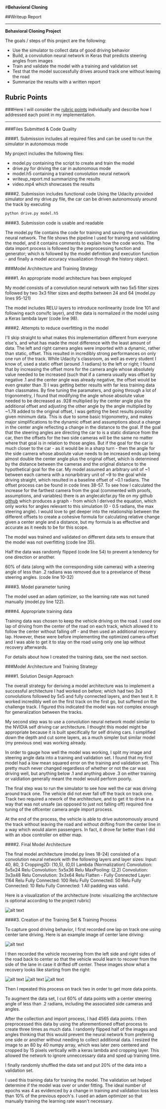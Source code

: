 #**Behavioral Cloning** 

##Writeup Report

---

**Behavioral Cloning Project**

The goals / steps of this project are the following:
* Use the simulator to collect data of good driving behavior
* Build, a convolution neural network in Keras that predicts steering angles from images
* Train and validate the model with a training and validation set
* Test that the model successfully drives around track one without leaving the road
* Summarize the results with a written report


[//]: # (Image References)

[image1]: ./examples/architecture.png "Model Visualization"
[image2]: ./examples/center_lane.jpg "Center Lane"
[image3]: ./examples/center_recover.jpg "Recovery Image"
[image4]: ./examples/center_recover2.jpg "Recovery Image"
[image5]: ./examples/center_recover3.jpg "Recovery Image"

## Rubric Points
###Here I will consider the [rubric points](https://review.udacity.com/#!/rubrics/432/view) individually and describe how I addressed each point in my implementation.  

---
###Files Submitted & Code Quality

####1. Submission includes all required files and can be used to run the simulator in autonomous mode

My project includes the following files:
* model.py containing the script to create and train the model
* drive.py for driving the car in autonomous mode
* model.h5 containing a trained convolution neural network 
* writeup_report.md summarizing the results
* video.mp4 which showcases the results

####2. Submission includes functional code
Using the Udacity provided simulator and my drive.py file, the car can be driven autonomously around the track by executing 
```sh
python drive.py model.h5
```

####3. Submission code is usable and readable

The model.py file contains the code for training and saving the convolution neural network. The file shows the pipeline I used for training and validating the model, and it contains comments to explain how the code works. The data import process is followed by the preprocessing function and generator; which is followed by the model definition and execution function - and finally a model accuracy visualization through the history object.

###Model Architecture and Training Strategy

####1. An appropriate model architecture has been employed

My model consists of a convolution neural network with two 5x5 filter sizes followed by two 3x3 filter sizes and depths between 24 and 64 (model.py lines 95-121) 

The model includes RELU layers to introduce nonlinearity (code line 101 and following each conv/fc layer), and the data is normalized in the model using a Keras lambda layer (code line 98). 

####2. Attempts to reduce overfitting in the model

I'll skip straight to what makes this implementation different from everyone else's, and what has made the most difference with the least amount of data. The left and right camera angles were imported with a dynamic, rather than static, offset. This resulted in incredibly strong performances on only one run of the track. While Udacity's classroom, as well as every student I know of, used a static offset (around .1 radians) to the left or right; I found that by increasing the offset more for the camera angle whose absolutely value needed to be increased (such that if a camera usually was offset by negative .1 and the center angle was already negative, the offset would be even greater than .1) I was getting better results with far less training data than classmates. By fine tuning the paramaters, and going through a lot of trigonometry, I found that modifying the angle whose absolute value needed to be decreased as .928 multiplied by the center angle plus the additional offset and adjusting the other angle by the angle multiplied by ~1.78 added to the original offset, I was getting the best results possibly given minimum data. This is due to some basic trigonometry, and makes major simplifications to the dynamic offset and assumptions about a change in the center angle reflecting a change in the distance to the goal. If the goal that the steering angles are directing the car to is a static distance from the car, then the offsets for the two side cameras will be the same no matter where that goal is in relation to those angles. But if the goal for the car is much closer to the car - as it would be in a sharp turn - then the angle for the side camera whose absolute value needs to be increased ends up being almost double the center angle plus the original offset, which is determined by the distance between the cameras and the original distance to the hypothetical goal for the car. My model assumed an arbitrary unit of ~1 between each camera with a nonarbitrary unit of ~9 to the goal while driving straight, which resulted in a baseline offset of ~0.1 radians. The offset process can be found in code lines 38-57. To see how I calculated the increase for the farthest camera from the goal (commented with proofs, assumptions, and variables) there is an anglecalcfar.py file on my github [github](https://github.com/Andrew-Hogan/Self-Driving-Car-in-Simulator) which produces a graph - from which I derived the equation, which only works for angles relevant to this simulation (0 - 0.5 radians, the max steering angle). I would love to get deeper into the relationship between the different offsets to create a cohesive formula for calculating relative change given a center angle and a distance, but my formula is as effective and accurate as it needs to be for this scope.

The model was trained and validated on different data sets to ensure that the model was not overfitting (code line 35).

Half the data was randomly flipped (code line 54) to prevent a tendency for one direction or another.

60% of data (along with the corresponding side cameras) with a steering angle of less than .2 radians was removed due to a prevelance of these steering angles. (code line 10-32)

####3. Model parameter tuning

The model used an adam optimizer, so the learning rate was not tuned manually (model.py line 122).

####4. Appropriate training data

Training data was chosen to keep the vehicle driving on the road. I used one lap of driving from the center of the road on each track, which allowed it to follow the center without falling off - and then used an additional recovery lap. However, these were before implementing the optimized camera offset and I was able to get it to stay on the road using only one lap without recovery afterwards.

For details about how I created the training data, see the next section. 

###Model Architecture and Training Strategy

####1. Solution Design Approach

The overall strategy for deriving a model architecture was to implement a successful architecture I had worked on before; which had two 3x3 convolutions followed by 5x5 and fully connected layers, and then test it. It worked incredibly well on the first track on the first go, but suffered on the challenge track. I figured this indicated the model was not complex enough for generalization between the tracks.

My second step was to use a convolution neural network model similar to the NVIDIA self driving car architecture. I thought this model might be appropriate because it is built specifically for self driving cars. I simplified down the depth and cut some layers, as a much simpler but similar model (my previous one) was working already.

In order to gauge how well the model was working, I split my image and steering angle data into a training and validation set. I found that my first model had a low mean squared error on the training and validation set. This pretty much never changed regardless of whether or not the car was driving well, but anything below .1 and anything above .3 on either training or valdiation generally meant the model would perform poorly.

The final step was to run the simulator to see how well the car was driving around track one. The vehicle did not ever fall off the track on track one. Track two required a rework of the architecture, and to get it to drive in a way that was not unsafe (as opposed to just not falling off) required fine tuning of the offcenter camera angle import process.

At the end of the process, the vehicle is able to drive autonomously around the track without leaving the road and without drifting from the center line in a way which would alarm passengers. In fact, it drove far better than I did with an xbox controller on either map.

####2. Final Model Architecture

The final model architecture (model.py lines 18-24) consisted of a convolution neural network with the following layers and layer sizes:
Input: 40, 80, 3
Cropping2D: (10,5), (0,0)
Lambda (Normalization)
Convolution: 5x5x24
Relu
Convolution: 5x5x36
Relu
MaxPooling: (2,2)
Convolution: 3x3x48
Relu
Convolution: 3x3x64
Relu
Flatten - Fully Connected Layer: 1164
Relu
Fully Connected: 100
Relu
Fully Connected: 50
Relu
Fully Connected: 10
Relu
Fully Connected: 1
All padding was valid.

Here is a visualization of the architecture (note: visualizing the architecture is optional according to the project rubric)

![alt text][image1]

####3. Creation of the Training Set & Training Process

To capture good driving behavior, I first recorded one lap on track one using center lane driving. Here is an example image of center lane driving:

![alt text][image2]

I then recorded the vehicle recovering from the left side and right sides of the road back to center so that the vehicle would learn to recover from the side of the lane in case it drifted off center. These images show what a recovery looks like starting from the right:

![alt text][image3]
![alt text][image4]
![alt text][image5]

Then I repeated this process on track two in order to get more data points.

To augment the data set, I cut 60% of data points with a center steering angle of less than .2 radians, including the associated side cameras and angles.

After the collection and import process, I had 4565 data points. I then preprocessed this data by using the aforementioned offset process to create three times as much data. I randomly flipped half of the images and angles thinking that this would prevent the neural network from prefering one side or another without needing to collect additional data. I resized the image to an 80 by 40 numpy array, which was later zero centered and cropped by 15 pixels vertically with a keras lambda and cropping layer. This allowed the network to ignore unneccessary data and sped up training time.

I finally randomly shuffled the data set and put 20% of the data into a validation set. 

I used this training data for training the model. The validation set helped determine if the model was over or under fitting. The ideal number of epochs was 4 as evidenced by a change in training and validation loss less than 10% of the previous epoch's. I used an adam optimizer so that manually training the learning rate wasn't necessary.
